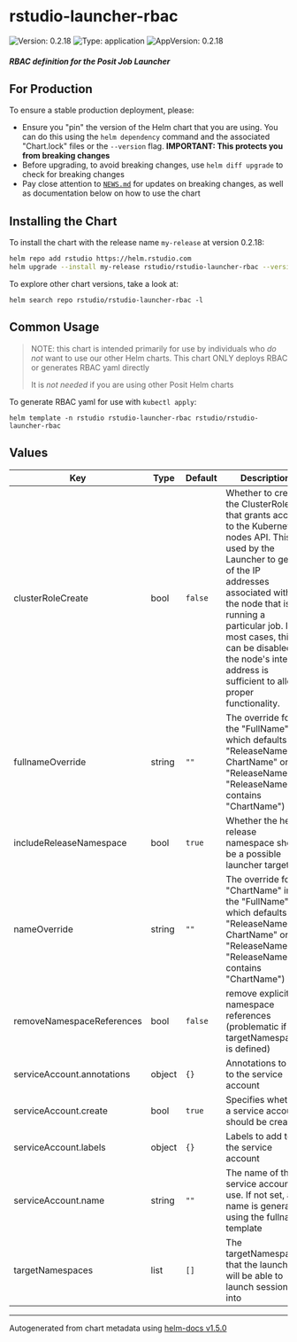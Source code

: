 # rstudio-launcher-rbac

![Version: 0.2.18](https://img.shields.io/badge/Version-0.2.18-informational?style=flat-square) ![Type: application](https://img.shields.io/badge/Type-application-informational?style=flat-square) ![AppVersion: 0.2.18](https://img.shields.io/badge/AppVersion-0.2.18-informational?style=flat-square)

#### _RBAC definition for the Posit Job Launcher_

## For Production

To ensure a stable production deployment, please:

* Ensure you "pin" the version of the Helm chart that you are using. You can do
  this using the `helm dependency` command and the associated "Chart.lock" files
  or the `--version` flag. **IMPORTANT: This protects you from breaking changes**
* Before upgrading, to avoid breaking changes, use `helm diff upgrade` to check
  for breaking changes
* Pay close attention to [`NEWS.md`](./NEWS.md) for updates on breaking
  changes, as well as documentation below on how to use the chart

## Installing the Chart

To install the chart with the release name `my-release` at version 0.2.18:

```bash
helm repo add rstudio https://helm.rstudio.com
helm upgrade --install my-release rstudio/rstudio-launcher-rbac --version=0.2.18
```

To explore other chart versions, take a look at:
```
helm search repo rstudio/rstudio-launcher-rbac -l
```

## Common Usage

> NOTE: this chart is intended primarily for use by individuals who _do not_
> want to use our other Helm charts. This chart ONLY deploys RBAC or generates RBAC yaml directly
>
> It is _not needed_ if you are using other Posit Helm charts

To generate RBAC yaml for use with `kubectl apply`:
```
helm template -n rstudio rstudio-launcher-rbac rstudio/rstudio-launcher-rbac
```

## Values

| Key | Type | Default | Description |
|-----|------|---------|-------------|
| clusterRoleCreate | bool | `false` | Whether to create the ClusterRole that grants access to the Kubernetes nodes API. This is used by the Launcher to get all of the IP addresses associated with the node that is running a particular job. In most cases, this can be disabled as the node's internal address is sufficient to allow proper functionality. |
| fullnameOverride | string | `""` | The override for the "FullName" which defaults to "ReleaseName-ChartName" or "ReleaseName" (if "ReleaseName" contains "ChartName") |
| includeReleaseNamespace | bool | `true` | Whether the helm release namespace should be a possible launcher target |
| nameOverride | string | `""` | The override for "ChartName" in the "FullName" which defaults to "ReleaseName-ChartName" or "ReleaseName" (if "ReleaseName" contains "ChartName") |
| removeNamespaceReferences | bool | `false` | remove explicit namespace references (problematic if targetNamespaces is defined) |
| serviceAccount.annotations | object | `{}` | Annotations to add to the service account |
| serviceAccount.create | bool | `true` | Specifies whether a service account should be created |
| serviceAccount.labels | object | `{}` | Labels to add to the service account |
| serviceAccount.name | string | `""` | The name of the service account to use. If not set, a name is generated using the fullname template |
| targetNamespaces | list | `[]` | The targetNamespaces that the launcher will be able to launch sessions into |

----------------------------------------------
Autogenerated from chart metadata using [helm-docs v1.5.0](https://github.com/norwoodj/helm-docs/releases/v1.5.0)

